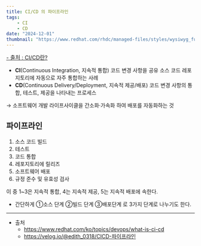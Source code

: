 ```yaml
---
title: CI/CD 의 파이프라인
tags:
    - CI
    - CD
date: "2024-12-01"
thumbnail: "https://www.redhat.com/rhdc/managed-files/styles/wysiwyg_full_width/private/ci-cd-flow-desktop.png.webp?itok=mDEvsSsp"
---
```

<a style="font-size:0.9rem" href="https://www.redhat.com/ko/topics/devops/what-is-ci-cd">- 출처 : CI/CD란?</a>

- **CI**(Continuous Integration, 지속적 통합)
    코드 변경 사항을 공유 소스 코드 레포지토리에 자동으로 자주 통합하는 사례
- **CD**(Continuous Delivery/Deployment, 지속적 제공/배포)
    코드 변경 사항의 통합, 테스트, 제공을 나타내는 프로세스

→ 소프트웨어 개발 라이프사이클을 간소화·가속화 하여 배포를 자동화하는 것

## 파이프라인
1. 소스 코드 빌드
2. 테스트
3. 코드 통합
4. 레포지토리에 릴리즈
5. 소프트웨어 배포
6. 규정 준수 및 유효성 검사

이 중 1~3은 지속적 통합, 4는 지속적 제공, 5는 지속적 배포에 속한다.
- 간단하게 ①소스 단계 ②빌드 단계 ③배포단계 로 3가지 단계로 나누기도 한다.

---

- 출처
  - <https://www.redhat.com/ko/topics/devops/what-is-ci-cd>
  - <https://velog.io/@edith_0318/CICD-파이프라인>